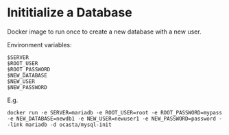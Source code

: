 # Inititialize a Database

Docker image to run once to create a new database with a new user.

Environment variables:

    $SERVER
    $ROOT_USER
    $ROOT_PASSWORD
    $NEW_DATABASE
    $NEW_USER
    $NEW_PASSWORD

E.g.

    docker run -e SERVER=mariadb -e ROOT_USER=root -e ROOT_PASSWORD=mypass -e NEW_DATABASE=newdb1 -e NEW_USER=newuser1 -e NEW_PASSWORD=password --link mariadb -d ocasta/mysql-init 
